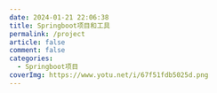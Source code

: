 ```yaml
---
date: 2024-01-21 22:06:38
title: Springboot项目和工具
permalink: /project
article: false
comment: false
categories:
  - Springboot项目
coverImg: https://www.yotu.net/i/67f51fdb5025d.png
---
```







